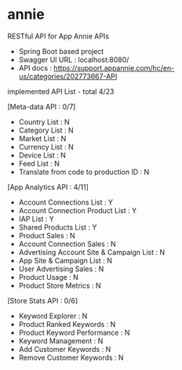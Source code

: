 # annie
RESTful API for App Annie APIs
- Spring Boot based project
- Swagger UI URL : localhost:8080/
- API docs : https://support.appannie.com/hc/en-us/categories/202773667-API


implemented API List - total 4/23

[Meta-data API : 0/7]
- Country List : N
- Category List : N
- Market List : N
- Currency List : N
- Device List : N
- Feed List : N
- Translate from code to production ID : N

[App Analytics API : 4/11]
- Account Connections List : Y
- Account Connection Product List : Y
- IAP List : Y
- Shared Products List : Y
- Product Sales : N
- Account Connection Sales : N
- Advertising Account Site & Campaign List : N
- App Site & Campaign List : N
- User Advertising Sales : N
- Product Usage : N
- Product Store Metrics : N

[Store Stats API : 0/6]
- Keyword Explorer : N
- Product Ranked Keywords : N
- Product Keyword Performance : N
- Keyword Management : N
- Add Customer Keywords : N
- Remove Customer Keywords : N
